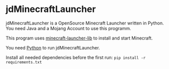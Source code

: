# jdMinecraftLauncher

jdMinecraftLauncher is a OpenSource Minecraft Launcher written in Python. You need Java and a Mojang Account to use this programm.

This program uses [minecraft-launcher-lib](https://pypi.org/project/minecraft-launcher-lib) to install and start Minecraft.

You need [Python](https://www.python.org/) to run jdMinecraftLauncher.

Install all needed dependencies before the first run:
`pip install -r requirements.txt`
